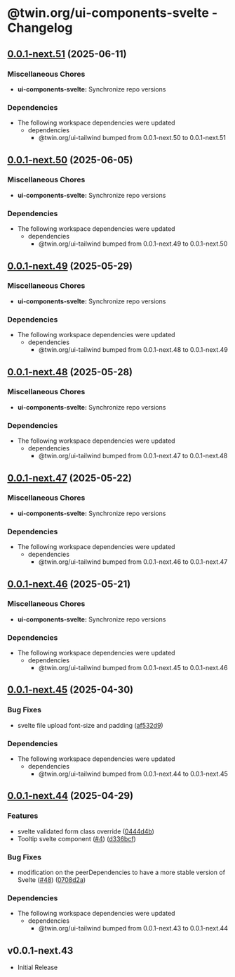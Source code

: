 # @twin.org/ui-components-svelte - Changelog

## [0.0.1-next.51](https://github.com/twinfoundation/ui/compare/ui-components-svelte-v0.0.1-next.50...ui-components-svelte-v0.0.1-next.51) (2025-06-11)


### Miscellaneous Chores

* **ui-components-svelte:** Synchronize repo versions


### Dependencies

* The following workspace dependencies were updated
  * dependencies
    * @twin.org/ui-tailwind bumped from 0.0.1-next.50 to 0.0.1-next.51

## [0.0.1-next.50](https://github.com/twinfoundation/ui/compare/ui-components-svelte-v0.0.1-next.49...ui-components-svelte-v0.0.1-next.50) (2025-06-05)


### Miscellaneous Chores

* **ui-components-svelte:** Synchronize repo versions


### Dependencies

* The following workspace dependencies were updated
  * dependencies
    * @twin.org/ui-tailwind bumped from 0.0.1-next.49 to 0.0.1-next.50

## [0.0.1-next.49](https://github.com/twinfoundation/ui/compare/ui-components-svelte-v0.0.1-next.48...ui-components-svelte-v0.0.1-next.49) (2025-05-29)


### Miscellaneous Chores

* **ui-components-svelte:** Synchronize repo versions


### Dependencies

* The following workspace dependencies were updated
  * dependencies
    * @twin.org/ui-tailwind bumped from 0.0.1-next.48 to 0.0.1-next.49

## [0.0.1-next.48](https://github.com/twinfoundation/ui/compare/ui-components-svelte-v0.0.1-next.47...ui-components-svelte-v0.0.1-next.48) (2025-05-28)


### Miscellaneous Chores

* **ui-components-svelte:** Synchronize repo versions


### Dependencies

* The following workspace dependencies were updated
  * dependencies
    * @twin.org/ui-tailwind bumped from 0.0.1-next.47 to 0.0.1-next.48

## [0.0.1-next.47](https://github.com/twinfoundation/ui/compare/ui-components-svelte-v0.0.1-next.46...ui-components-svelte-v0.0.1-next.47) (2025-05-22)


### Miscellaneous Chores

* **ui-components-svelte:** Synchronize repo versions


### Dependencies

* The following workspace dependencies were updated
  * dependencies
    * @twin.org/ui-tailwind bumped from 0.0.1-next.46 to 0.0.1-next.47

## [0.0.1-next.46](https://github.com/twinfoundation/ui/compare/ui-components-svelte-v0.0.1-next.45...ui-components-svelte-v0.0.1-next.46) (2025-05-21)


### Miscellaneous Chores

* **ui-components-svelte:** Synchronize repo versions


### Dependencies

* The following workspace dependencies were updated
  * dependencies
    * @twin.org/ui-tailwind bumped from 0.0.1-next.45 to 0.0.1-next.46

## [0.0.1-next.45](https://github.com/twinfoundation/ui/compare/ui-components-svelte-v0.0.1-next.44...ui-components-svelte-v0.0.1-next.45) (2025-04-30)


### Bug Fixes

* svelte file upload font-size and padding ([af532d9](https://github.com/twinfoundation/ui/commit/af532d93b9db6525dbf265df36333bb8a794c185))


### Dependencies

* The following workspace dependencies were updated
  * dependencies
    * @twin.org/ui-tailwind bumped from 0.0.1-next.44 to 0.0.1-next.45

## [0.0.1-next.44](https://github.com/twinfoundation/ui/compare/ui-components-svelte-v0.0.1-next.43...ui-components-svelte-v0.0.1-next.44) (2025-04-29)


### Features

* svelte validated form class override ([0444d4b](https://github.com/twinfoundation/ui/commit/0444d4b767459717f7733dd228e1d8641b9009a3))
* Tooltip svelte component ([#4](https://github.com/twinfoundation/ui/issues/4)) ([d336bcf](https://github.com/twinfoundation/ui/commit/d336bcf4c11d21331b6164a5ca8b182fdb015131))


### Bug Fixes

* modification on the peerDependencies to have a more stable version of Svelte ([#48](https://github.com/twinfoundation/ui/issues/48)) ([0708d2a](https://github.com/twinfoundation/ui/commit/0708d2abc0e6b20919903625b2e707ae882a7265))


### Dependencies

* The following workspace dependencies were updated
  * dependencies
    * @twin.org/ui-tailwind bumped from 0.0.1-next.43 to 0.0.1-next.44

## v0.0.1-next.43

- Initial Release
